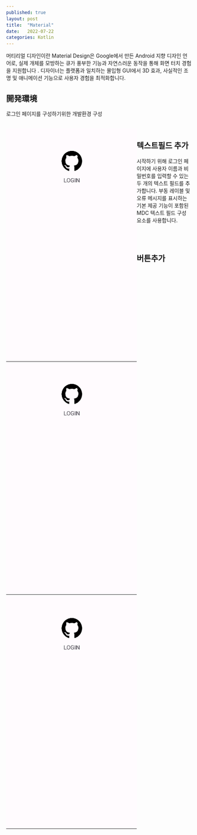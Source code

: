 ```yaml
---
published: true
layout: post
title:  "Material"
date:   2022-07-22
categories: Kotlin
---
```


머티리얼 디자인이란
Material Design은 Google에서 만든 Android 지향 디자인 언어로, 실제 개체를 모방하는 큐가 풍부한 기능과 자연스러운 동작을 통해 화면 터치 경험을 지원합니다 . 디자이너는 플랫폼과 일치하는 몰입형 GUI에서 3D 효과, 사실적인 조명 및 애니메이션 기능으로 사용자 경험을 최적화합니다.



## 開発環境

로그인 페이지를 구성하기위한 개발환경 구성

<br>
<div style="text-align: center; margin: 0 auto;">

<img src = "/assets/images/MaterialDevelop.png" style ="height:100%px ;float:left">
</img>
    
<script src="https://gist.github.com/JKH-Programmer/09fb01418ea3c4208ac3e3a6f8762d16.js" style="width:420px; height:100%px ;">
</script>

</div>



## 텍스트필드 추가

시작하기 위해 로그인 페이지에 사용자 이름과 비밀번호를 입력할 수 있는 두 개의 텍스트 필드를 추가합니다. 부동 레이블 및 오류 메시지를 표시하는 기본 제공 기능이 포함된 MDC 텍스트 필드 구성 요소를 사용합니다.

<br>

<br>
<div style="float:left">
<img src = "/assets/images/MaterialDevelop.png" style ="height:100%px"></img>

<script src="https://gist.github.com/JKH-Programmer/565f19f746a1d49df8f0ec0213e54523.js"></script>
</div>




## 버튼추가

<br>


<br>
<div style = "float:left">
<img src = "/assets/images/MaterialDevelop.png" style ="height:100%px"></img>

<script src="https://gist.github.com/JKH-Programmer/072fb8dd87789f043890fa760171e065.js"></script>
</div>








